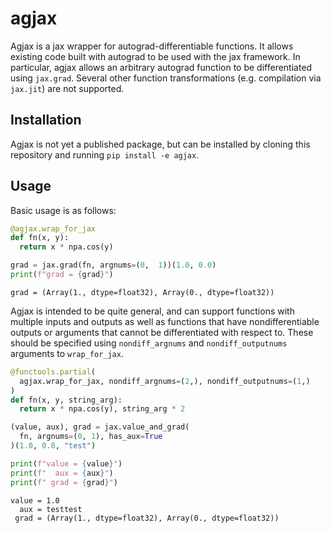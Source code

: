 # agjax
Agjax is a jax wrapper for autograd-differentiable functions. It allows existing code built with autograd to be used with the jax framework. In particular, agjax allows an arbitrary autograd function to be differentiated using `jax.grad`. Several other function transformations (e.g. compilation via `jax.jit`) are not supported.

## Installation
Agjax is not yet a published package, but can be installed by cloning this repository and running `pip install -e agjax`.

## Usage
Basic usage is as follows:
```python
@agjax.wrap_for_jax
def fn(x, y):
  return x * npa.cos(y)

grad = jax.grad(fn, argnums=(0,  1))(1.0, 0.0)
print(f"grad = {grad}")
```
```
grad = (Array(1., dtype=float32), Array(0., dtype=float32))
```

Agjax is intended to be quite general, and can support functions with multiple inputs and outputs as well as functions that have nondifferentiable outputs or arguments that cannot be differentiated with respect to. These should be specified using `nondiff_argnums` and `nondiff_outputnums` arguments to `wrap_for_jax`.

```python
@functools.partial(
  agjax.wrap_for_jax, nondiff_argnums=(2,), nondiff_outputnums=(1,)
)
def fn(x, y, string_arg):
  return x * npa.cos(y), string_arg * 2

(value, aux), grad = jax.value_and_grad(
  fn, argnums=(0, 1), has_aux=True
)(1.0, 0.0, "test")

print(f"value = {value}")
print(f"  aux = {aux}")
print(f" grad = {grad}")
```
```
value = 1.0
  aux = testtest
 grad = (Array(1., dtype=float32), Array(0., dtype=float32))
```
